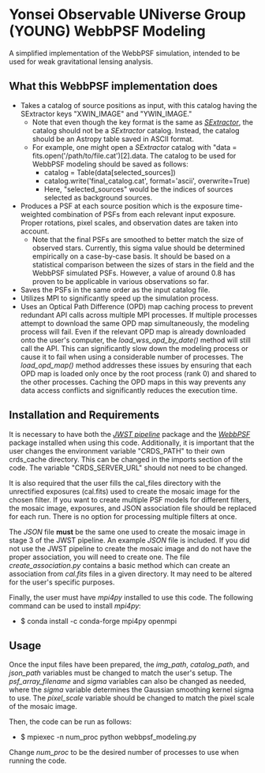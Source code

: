 # Yonsei Observable UNiverse Group (YOUNG) WebbPSF Modeling

A simplified implementation of the WebbPSF simulation, intended to be used for weak gravitational lensing analysis.

## What this WebbPSF implementation does

- Takes a catalog of source positions as input, with this catalog having the SExtractor keys "XWIN_IMAGE" and "YWIN_IMAGE."
    - Note that even though the key format is the same as [*SExtractor*](https://sextractor.readthedocs.io/en/latest/Introduction.html), the catalog should not be a *SExtractor* catalog. Instead, the catalog should be an Astropy table saved in ASCII format.
    - For example, one might open a *SExtractor* catalog with "data = fits.open('/path/to/file.cat')[2].data. The catalog to be used for WebbPSF modeling should be saved as follows:
        - catalog = Table(data[selected_sources]) 
        - catalog.write('final_catalog.cat', format='ascii', overwrite=True) 
        - Here, "selected_sources" would be the indices of sources selected as background sources.
- Produces a PSF at each source position which is the exposure time-weighted combination of PSFs from each relevant input exposure. Proper rotations, pixel scales, and observation dates are taken into account.
    - Note that the final PSFs are smoothed to better match the size of observed stars. Currently, this sigma value should be determined empirically on a case-by-case basis. It should be based on a statistical comparison between the sizes of stars in the field and the WebbPSF simulated PSFs. However, a value of around 0.8 has proven to be applicable in various observations so far. 
- Saves the PSFs in the same order as the input catalog file.
- Utilizes MPI to significantly speed up the simulation process.
- Uses an Optical Path Difference (OPD) map caching process to prevent redundant API calls across multiple MPI processes. If multiple processes attempt to download the same OPD map simultaneously, the modeling process will fail. Even if the relevant OPD map is already downloaded onto the user's computer, the *load_wss_opd_by_date()* method will still call the API. This can significantly slow down the modeling process or cause it to fail when using a considerable number of processes. The *load_opd_map()* method addresses these issues by ensuring that each OPD map is loaded only once by the root process (rank 0) and shared to the other processes. Caching the OPD maps in this way prevents any data access conflicts and significantly reduces the execution time.

## Installation and Requirements

It is necessary to have both the [*JWST pipeline*](https://jwst-pipeline.readthedocs.io/en/latest/) package and the [*WebbPSF*](https://webbpsf.readthedocs.io/en/latest/) package installed when using this code. Additionally, it is important that the user changes the environment variable "CRDS_PATH" to their own crds_cache directory. This can be changed in the imports section of the code. The variable "CRDS_SERVER_URL" should not need to be changed. 

It is also required that the user fills the cal_files directory with the unrectified exposures (cal.fits) used to create the mosaic image for the chosen filter. If you want to create multiple PSF models for different filters, the mosaic image, exposures, and JSON association file should be replaced for each run. There is no option for processing multiple filters at once. 

The *JSON* file **must** be the same one used to create the mosaic image in stage 3 of the JWST pipeline. An example *JSON* file is included. If you did not use the JWST pipeline to create the mosaic image and do not have the proper association, you will need to create one. The file *create_association.py* contains a basic method which can create an association from *cal.fits* files in a given directory. It may need to be altered for the user's specific purposes.

Finally, the user must have *mpi4py* installed to use this code. The following command can be used to install *mpi4py*:
- $ conda install -c conda-forge mpi4py openmpi

## Usage

Once the input files have been prepared, the *img_path*, *catalog_path*, and *json_path* variables must be changed to match the user's setup. The *psf_array_filename* and *sigma* variables can also be changed as needed, where the *sigma* variable determines the Gaussian smoothing kernel sigma to use. The *pixel_scale* variable should be changed to match the pixel scale of the mosaic image. 

Then, the code can be run as follows:
- $ mpiexec -n num_proc python webbpsf_modeling.py

Change *num_proc* to be the desired number of processes to use when running the code. 
